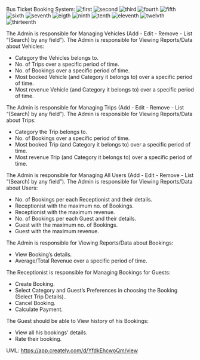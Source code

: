 Bus Ticket Booking System:
![first](https://github.com/janaghoniem/Bus-Ticket-Booking-System/assets/121458456/2a823a1e-8f80-4864-8abb-18def6895b19)
![second](https://github.com/janaghoniem/Bus-Ticket-Booking-System/assets/121458456/a831ca76-e15b-4f33-8009-b575032d3ebc)
![third](https://github.com/janaghoniem/Bus-Ticket-Booking-System/assets/121458456/08346c6d-d7e2-4bb5-9a44-bf213562074e)
![fourth](https://github.com/janaghoniem/Bus-Ticket-Booking-System/assets/121458456/82eca843-9c20-48d0-a166-d8722feae426)
![fifth](https://github.com/janaghoniem/Bus-Ticket-Booking-System/assets/121458456/9b1371e5-4ea4-4395-9fa0-b3f7ea4baae9)
![sixth](https://github.com/janaghoniem/Bus-Ticket-Booking-System/assets/121458456/54733d44-ead3-4b23-9e22-754ea1c8d1ce)
![seventh](https://github.com/janaghoniem/Bus-Ticket-Booking-System/assets/121458456/f94c2c07-e51e-40d3-be3d-73a6b2bbfb6d)
![eigth](https://github.com/janaghoniem/Bus-Ticket-Booking-System/assets/121458456/d3bd11bd-00d8-433f-8bc2-f448e21dacc4)
![ninth](https://github.com/janaghoniem/Bus-Ticket-Booking-System/assets/121458456/acd0ffc5-2285-4f1e-a005-c776eab8af72)
![tenth](https://github.com/janaghoniem/Bus-Ticket-Booking-System/assets/121458456/a38e6035-109d-49e0-9c81-c5eb7842c14b)
![eleventh](https://github.com/janaghoniem/Bus-Ticket-Booking-System/assets/121458456/45a298a0-a21e-4ee1-8cdb-602c9a23e996)
![twelvth](https://github.com/janaghoniem/Bus-Ticket-Booking-System/assets/121458456/d0e297a3-1ff1-41af-9282-45edab3cabb9)
![thirteenth](https://github.com/janaghoniem/Bus-Ticket-Booking-System/assets/121458456/fb4f5ffd-0f08-4def-abb1-2eaac80c8d9b)

The Admin is responsible for Managing Vehicles (Add - Edit - Remove - List “(Search) by any field”).
The Admin is responsible for Viewing Reports/Data about Vehicles:
 - Category the Vehicles belongs to.
 - No. of Trips over a specific period of time.
 - No. of Bookings over a specific period of time.
 - Most booked Vehicle (and Category it belongs to) over a specific period of time.
 - Most revenue Vehicle (and Category it belongs to) over a specific period of time.
   
The Admin is responsible for Managing Trips (Add - Edit - Remove - List “(Search) by any field”).
The Admin is responsible for Viewing Reports/Data about Trips:
 - Category the Trip belongs to.
 - No. of Bookings over a specific period of time.
 - Most booked Trip (and Category it belongs to) over a specific period of time.
 - Most revenue Trip (and Category it belongs to) over a specific period of time.
   
The Admin is responsible for Managing All Users (Add - Edit - Remove - List “(Search) by any field”).
The Admin is responsible for Viewing Reports/Data about Users:
 - No. of Bookings per each Receptionist and their details.
 - Receptionist with the maximum no. of Bookings.
 - Receptionist with the maximum revenue.
 - No. of Bookings per each Guest and their details.
 - Guest with the maximum no. of Bookings.
 - Guest with the maximum revenue.
   
The Admin is responsible for Viewing Reports/Data about Bookings:
 - View Booking’s details.
 - Average/Total Revenue over a specific period of time.
   
The Receptionist is responsible for Managing Bookings for Guests:
 - Create Booking.
 - Select Category and Guest’s Preferences in choosing the Booking (Select Trip Details)..
 - Cancel Booking.
 - Calculate Payment.
   
The Guest should be able to View history of his Bookings:
 - View all his bookings’ details.
 - Rate their booking.

UML: https://app.creately.com/d/YfdkEhcwoQm/view
